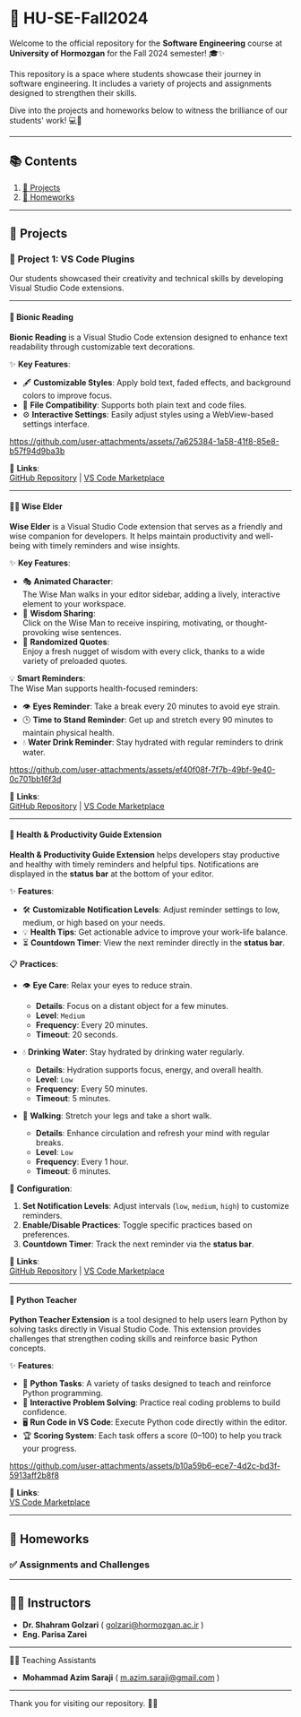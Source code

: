 # 🌟 HU-SE-Fall2024

Welcome to the official repository for the **Software Engineering** course at **University of Hormozgan** for the Fall 2024 semester! 🎓✨

This repository is a space where students showcase their journey in software engineering. It includes a variety of  projects and  assignments designed to strengthen their skills.

Dive into the projects and homeworks below to witness the brilliance of our students' work! 💻🚀


---

## 📚 **Contents** 

1. [🚀 Projects](#-projects) 
2. [📂 Homeworks](#-homeworks)

---
## 🚀 **Projects**

### 🎨 **Project 1: VS Code Plugins**

Our students showcased their creativity and technical skills by developing Visual Studio Code extensions.

---

#### 📖 **Bionic Reading**

**Bionic Reading** is a Visual Studio Code extension designed to enhance text readability through customizable text decorations. 

✨ **Key Features**:
- 🖋 **Customizable Styles**: Apply bold text, faded effects, and background colors to improve focus.
- 📂 **File Compatibility**: Supports both plain text and code files.
- ⚙️ **Interactive Settings**: Easily adjust styles using a WebView-based settings interface.



https://github.com/user-attachments/assets/7a625384-1a58-41f8-85e8-b57f94d9ba3b




📎 **Links**:  
[GitHub Repository](https://github.com/alumen2101/bionic-reading-vsc-extension) | [VS Code Marketplace](https://marketplace.visualstudio.com/items?itemName=SWE-G3.bionic)

---

#### 🧙‍♂️ **Wise Elder**

**Wise Elder** is a Visual Studio Code extension that serves as a friendly and wise companion for developers. It helps maintain productivity and well-being with timely reminders and wise insights. 

✨ **Key Features**:
- 🎭 **Animated Character**:  
  The Wise Man walks in your editor sidebar, adding a lively, interactive element to your workspace.  
- 💬 **Wisdom Sharing**:  
  Click on the Wise Man to receive inspiring, motivating, or thought-provoking wise sentences.  
- 🔄 **Randomized Quotes**:  
  Enjoy a fresh nugget of wisdom with every click, thanks to a wide variety of preloaded quotes.  

💡 **Smart Reminders**:  
The Wise Man supports health-focused reminders:  
- 👁️ **Eyes Reminder**: Take a break every 20 minutes to avoid eye strain.  
- 🕒 **Time to Stand Reminder**: Get up and stretch every 90 minutes to maintain physical health.  
- 💧 **Water Drink Reminder**: Stay hydrated with regular reminders to drink water.  



https://github.com/user-attachments/assets/ef40f08f-7f7b-49bf-9e40-0c701bb16f3d



📎 **Links**:  
[GitHub Repository](https://github.com/AmirShakibafar/Wise-Man-Extension) | [VS Code Marketplace](https://marketplace.visualstudio.com/items?itemName=Morids.morids)

---

#### 🌟 **Health & Productivity Guide Extension**

**Health & Productivity Guide Extension** helps developers stay productive and healthy with timely reminders and helpful tips. Notifications are displayed in the **status bar** at the bottom of your editor.

✨ **Features**:
- 🛠️ **Customizable Notification Levels**: Adjust reminder settings to low, medium, or high based on your needs.
- 💡 **Health Tips**: Get actionable advice to improve your work-life balance.
- ⏳ **Countdown Timer**: View the next reminder directly in the **status bar**.

📋 **Practices**:
- 👁️ **Eye Care**: Relax your eyes to reduce strain.  
  - **Details**: Focus on a distant object for a few minutes.  
  - **Level**: `Medium`  
  - **Frequency**: Every 20 minutes.  
  - **Timeout**: 20 seconds.

- 💧 **Drinking Water**: Stay hydrated by drinking water regularly.  
  - **Details**: Hydration supports focus, energy, and overall health.  
  - **Level**: `Low`  
  - **Frequency**: Every 50 minutes.  
  - **Timeout**: 5 minutes.

- 🚶 **Walking**: Stretch your legs and take a short walk.  
  - **Details**: Enhance circulation and refresh your mind with regular breaks.  
  - **Level**: `Low`  
  - **Frequency**: Every 1 hour.  
  - **Timeout**: 6 minutes.

🔧 **Configuration**:
1. **Set Notification Levels**: Adjust intervals (`low`, `medium`, `high`) to customize reminders.  
2. **Enable/Disable Practices**: Toggle specific practices based on preferences.  
3. **Countdown Timer**: Track the next reminder via the **status bar**.

📎 **Links**:  
[GitHub Repository](https://github.com/srbmm/vscode_health_check) | [VS Code Marketplace](https://marketplace.visualstudio.com/items?itemName=MohammadSohrabi.healthCheck)

---

#### 🐍 **Python Teacher**

**Python Teacher Extension** is a tool designed to help users learn Python by solving tasks directly in Visual Studio Code. This extension provides challenges that strengthen coding skills and reinforce basic Python concepts.  

✨ **Features**:
- 📝 **Python Tasks**: A variety of tasks designed to teach and reinforce Python programming.  
- 🤔 **Interactive Problem Solving**: Practice real coding problems to build confidence.  
- 🖥️ **Run Code in VS Code**: Execute Python code directly within the editor.  
- 🏆 **Scoring System**: Each task offers a score (0–100) to help you track your progress.



https://github.com/user-attachments/assets/b10a59b6-ece7-4d2c-bd3f-5913aff2b8f8




📎 **Links**:  
[VS Code Marketplace](https://marketplace.visualstudio.com/items?itemName=PythonTeacher.pythonteacher)


--- 

## 📂 **Homeworks** 

### ✅ **Assignments and Challenges** 

--- 

## 👨‍🏫 Instructors

- **Dr. Shahram Golzari** ( golzari@hormozgan.ac.ir )  
- **Eng. Parisa Zarei**  

---

👩‍🏫 Teaching Assistants

- **Mohammad Azim Saraji** ( m.azim.saraji@gmail.com )

---

Thank you for visiting our repository.  🚀✨
